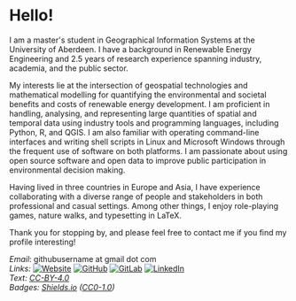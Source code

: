 # Hello!

I am a master's student in Geographical Information Systems at the University of Aberdeen. I have a background in Renewable Energy Engineering and 2.5 years of research experience spanning industry, academia, and the public sector.

My interests lie at the intersection of geospatial technologies and mathematical modelling for quantifying the environmental and societal benefits and costs of renewable energy development. I am proficient in handling, analysing, and representing large quantities of spatial and temporal data using industry tools and programming languages, including Python, R, and QGIS. I am also familiar with operating command-line interfaces and writing shell scripts in Linux and Microsoft Windows through the frequent use of software on both platforms. I am passionate about using open source software and open data to improve public participation in environmental decision making.

Having lived in three countries in Europe and Asia, I have experience collaborating with a diverse range of people and stakeholders in both professional and casual settings. Among other things, I enjoy role-playing games, nature walks, and typesetting in LaTeX.

Thank you for stopping by, and please feel free to contact me if you find my profile interesting!

*Email*: githubusername at gmail dot com \
*Links:*
[![Website](https://img.shields.io/badge/Website-white)](https://nithiya.gitlab.io/)
[![GitHub](https://img.shields.io/badge/GitHub-white?logo=github&logoColor=black)](https://github.com/nmstreethran)
[![GitLab](https://img.shields.io/badge/GitLab-white?logo=gitlab)](https://gitlab.com/nithiya)
[![LinkedIn](https://img.shields.io/badge/LinkedIn-white?logo=linkedin&logoColor=blue)](https://www.linkedin.com/in/nmstreethran/) \
*Text: [CC-BY-4.0](https://creativecommons.org/licenses/by/4.0/)* \
*Badges: [Shields.io](https://shields.io/) ([CC0-1.0](https://creativecommons.org/publicdomain/zero/1.0/))*

